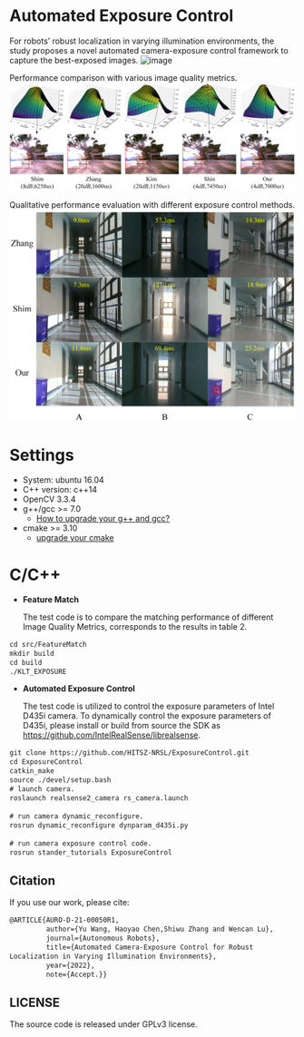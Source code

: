 # Automated Exposure Control
For robots’ robust localization in varying illumination environments, the study proposes a novel automated camera-exposure control framework to capture the best-exposed images.
![image](videos/video.gif)

  Performance comparison with various image quality metrics.
![image](images/Figure13.png#pic_center)

  Qualitative performance evaluation with different  exposure control methods.
![image](images/Figure16.png#pic_center)

# Settings
- System: ubuntu 16.04
- C++ version: c++14
- OpenCV 3.3.4
- g++/gcc >= 7.0
    - [How to upgrade your g++ and gcc?](https://www.zybuluo.com/iStarLee/note/1260368)
- cmake >= 3.10
    - [upgrade your cmake](https://www.zybuluo.com/iStarLee/note/1739997)

# C/C++
* **Feature Match**<br>

  The  test code is to compare the matching performance of  different Image Quality Metrics, corresponds to the results in table 2.
```
cd src/FeatureMatch
mkdir build
cd build 
./KLT_EXPOSURE
```
* **Automated Exposure Control**<br>

  The  test code is utilized to control the exposure parameters of Intel D435i camera. To dynamically control the exposure parameters of D435i, please install or build from source the SDK as https://github.com/IntelRealSense/librealsense.
```
git clone https://github.com/HITSZ-NRSL/ExposureControl.git
cd ExposureControl 
catkin_make
source ./devel/setup.bash
# launch camera.
roslaunch realsense2_camera rs_camera.launch

# run camera dynamic_reconfigure.
rosrun dynamic_reconfigure dynparam_d435i.py

# run camera exposure control code.
rosrun stander_tutorials ExposureControl 
```
## Citation

If you use our work, please cite:
```
@ARTICLE{AURO-D-21-00050R1,
         author={Yu Wang, Haoyao Chen,Shiwu Zhang and Wencan Lu},
         journal={Autonomous Robots},
         title={Automated Camera-Exposure Control for Robust Localization in Varying Illumination Environments},
         year={2022},
         note={Accept.}}
```
## LICENSE
The source code is released under GPLv3 license.